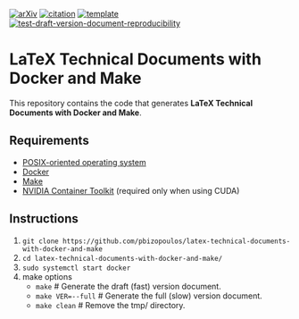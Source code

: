 [![arXiv](http://img.shields.io/badge/cs.SE-arXiv%3A2005.12660-B31B1B.svg)](https://arxiv.org/abs/2005.12660)
[![citation](http://img.shields.io/badge/citation-0091FF.svg)](https://scholar.google.com/scholar?q=Reconciler%3A%20A%20Workflow%20for%20Certifying%20Computational%20Research%20Reproducibility.%20arXiv%202020)
[![template](http://img.shields.io/badge/template-EEE0B1.svg)](https://github.com/pbizopoulos/latex-technical-documents-with-docker-and-make-template)
[![test-draft-version-document-reproducibility](https://github.com/pbizopoulos/documenting-results-generation-using-latex-and-docker/workflows/test-draft-version-document-reproducibility/badge.svg)](https://github.com/pbizopoulos/latex-technical-documents-with-docker-and-make/actions?query=workflow%3Atest-draft-version-document-reproducibility)

# LaTeX Technical Documents with Docker and Make
This repository contains the code that generates **LaTeX Technical Documents with Docker and Make**.

## Requirements
- [POSIX-oriented operating system](https://en.wikipedia.org/wiki/POSIX#POSIX-oriented_operating_systems)
- [Docker](https://docs.docker.com/get-docker/)
- [Make](https://www.gnu.org/software/make/)
- [NVIDIA Container Toolkit](https://docs.nvidia.com/datacenter/cloud-native/container-toolkit/install-guide.html#setting-up-nvidia-container-toolkit) (required only when using CUDA)

## Instructions
1. `git clone https://github.com/pbizopoulos/latex-technical-documents-with-docker-and-make`
2. `cd latex-technical-documents-with-docker-and-make/`
3. `sudo systemctl start docker`
4. make options
    * `make`             # Generate the draft (fast) version document.
    * `make VER=--full`  # Generate the full (slow) version document.
    * `make clean`       # Remove the tmp/ directory.
